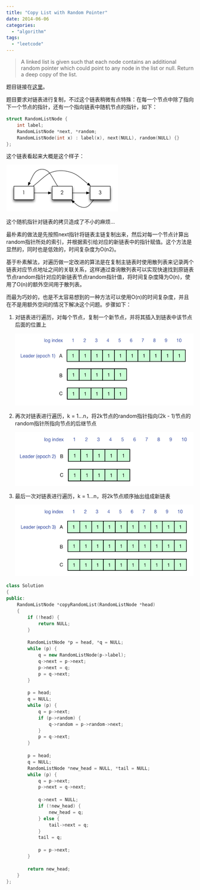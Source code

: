 ```yaml
---
title: "Copy List with Random Pointer"
date: 2014-06-06
categories: 
  - "algorithm"
tags: 
  - "leetcode"
---
```


> A linked list is given such that each node contains an additional random pointer which could point to any node in the list or null. Return a deep copy of the list.

题目链接在[这里](https://oj.leetcode.com/problems/copy-list-with-random-pointer/)。

题目要求对链表进行复制，不过这个链表稍微有点特殊：在每一个节点中除了指向下一个节点的指针，还有一个指向链表中随机节点的指针，如下： 

```cpp
struct RandomListNode {
    int label;
    RandomListNode *next, *random;
    RandomListNode(int x) : label(x), next(NULL), random(NULL) {}
};
```

这个链表看起来大概是这个样子：

![带有随机指针的链表](/assets/images/0.png)

这个随机指针对链表的拷贝造成了不小的麻烦...

<!--more-->

最朴素的做法是先按照next指针将链表主链复制出来，然后对每一个节点计算出random指针所处的索引，并根据索引给对应的新链表中的指针赋值。这个方法是显然的，同时也是低效的，时间复杂度为O(n2)。

基于朴素解法，对遍历做一定改进的算法是在复制主链表时使用散列表来记录两个链表对应节点地址之间的关联关系，这样通过查询散列表可以实现快速找到原链表节点random指针对应的新链表节点random指针值，将时间复杂度降为O(n)，使用了O(n)的额外空间用于散列表。

而最为巧妙的，也是不太容易想到的一种方法可以使用O(n)的时间复杂度，并且在不是用额外空间的情况下解决这个问题。步骤如下：

1. 对链表进行遍历，对每个节点，复制一个新节点，并将其插入到链表中该节点后面的位置上

   ![Step 1](/assets/images/1.png)

2. 再次对链表进行遍历，k = 1...n，将2k节点的random指针指向(2k - 1)节点的random指针所指向节点的后继节点

   ![Step 2](/assets/images/2.png)

3. 最后一次对链表进行遍历，k = 1...n，将2k节点顺序抽出组成新链表

   ![Step 3](/assets/images/3.png)

```cpp
class Solution
{
public:
    RandomListNode *copyRandomList(RandomListNode *head)
    {
        if (!head) {
            return NULL;
        }
        
        RandomListNode *p = head, *q = NULL;
        while (p) {
            q = new RandomListNode(p->label);
            q->next = p->next;
            p->next = q;
            p = q->next;
        }
 
        p = head;
        q = NULL;
        while (p) {
            q = p->next;
            if (p->random) {
                q->random = p->random->next;
            }
            p = q->next;
        }
 
        p = head;
        q = NULL;
        RandomListNode *new_head = NULL, *tail = NULL;
        while (p) {
            q = p->next;
            p->next = q->next;
            
            q->next = NULL;
            if (!new_head) {
                new_head = q;
            } else {
                tail->next = q;
            }
            tail = q;
            
            p = p->next;
        }
        
        return new_head;
    }
};
```

